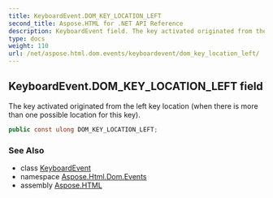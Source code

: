 ```yaml
---
title: KeyboardEvent.DOM_KEY_LOCATION_LEFT
second_title: Aspose.HTML for .NET API Reference
description: KeyboardEvent field. The key activated originated from the left key location when there is more than one possible location for this key
type: docs
weight: 110
url: /net/aspose.html.dom.events/keyboardevent/dom_key_location_left/
---
```

## KeyboardEvent.DOM_KEY_LOCATION_LEFT field

The key activated originated from the left key location (when there is more than one possible location for this key).

```csharp
public const ulong DOM_KEY_LOCATION_LEFT;
```

### See Also

* class [KeyboardEvent](../)
* namespace [Aspose.Html.Dom.Events](../../../aspose.html.dom.events/)
* assembly [Aspose.HTML](../../../)
